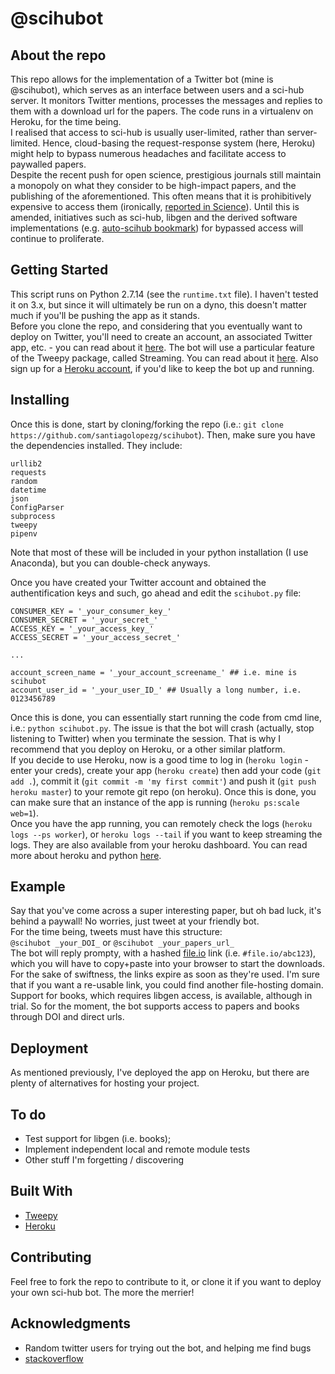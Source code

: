 # @scihubot

## About the repo

This repo allows for the implementation of a Twitter bot (mine is @scihubot), which serves as an interface between users and a sci-hub server. It monitors Twitter mentions, processes the messages and replies to them with a download url for the papers. The code runs in a virtualenv on Heroku, for the time being.         
I realised that access to sci-hub is usually user-limited, rather than server-limited. Hence, cloud-basing the request-response system (here, Heroku) might help to bypass numerous headaches and facilitate access to paywalled papers.            
Despite the recent push for open science, prestigious journals still maintain a monopoly on what they consider to be high-impact papers, and the publishing of the aforementioned. This often means that it is prohibitively expensive to access them (ironically, [reported in Science](http://www.sciencemag.org/news/2016/04/whos-downloading-pirated-papers-everyone)). Until this is amended, initiatives such as sci-hub, libgen and the derived software implementations (e.g. [auto-scihub bookmark](https://github.com/nfahlgren/scihub_bookmark)) for bypassed access will continue to proliferate. 

## Getting Started

This script runs on Python 2.7.14 (see the `runtime.txt` file). I haven't tested it on 3.x, but since it will ultimately be run on a dyno, this doesn't matter much if you'll be pushing the app as it stands.        
Before you clone the repo, and considering that you eventually want to deploy on Twitter, you'll need to create an account, an associated Twitter app, etc. - you can read about it [here](http://briancaffey.github.io/2016/04/05/twitter-bot-tutorial.html). The bot will use a particular feature of the Tweepy package, called Streaming. You can read about it [here](http://docs.tweepy.org/en/v3.5.0/streaming_how_to.html). Also sign up for a [Heroku account](https://signup.heroku.com), if you'd like to keep the bot up and running.       

## Installing

Once this is done, start by cloning/forking the repo (i.e.: `git clone https://github.com/santiagolopezg/scihubot`). Then, make sure you have the dependencies installed. They include:      
```     
urllib2      
requests        
random      
datetime        
json        
ConfigParser       
subprocess         
tweepy           
pipenv
```     
Note that most of these will be included in your python installation (I use Anaconda), but you can double-check anyways.    
        
Once you have created your Twitter account and obtained the authentification keys and such, go ahead and edit the `scihubot.py` file:     
```
CONSUMER_KEY = '_your_consumer_key_'
CONSUMER_SECRET = '_your_secret_'
ACCESS_KEY = '_your_access_key_'
ACCESS_SECRET = '_your_access_secret_'

...

account_screen_name = '_your_account_screename_' ## i.e. mine is scihubot
account_user_id = '_your_user_ID_' ## Usually a long number, i.e. 0123456789

```
      
Once this is done, you can essentially start running the code from cmd line, i.e.: `python scihubot.py`. The issue is that the bot will crash (actually, stop listening to Twitter) when you terminate the session. That is why I recommend that you deploy on Heroku, or a other similar platform.     
If you decide to use Heroku, now is a good time to log in (`heroku login` - enter your creds),  create your app (`heroku create`) then add your code (`git add .`), commit it (`git commit -m 'my first commit'`) and push it (`git push heroku master`) to your remote git repo (on heroku). Once this is done, you can make sure that an instance of the app is running (`heroku ps:scale web=1`).    
Once you have the app running, you can remotely check the logs (`heroku logs --ps worker`), or `heroku logs --tail` if you want to keep streaming the logs. They are also available from your heroku dashboard. You can read more about heroku and python [here](https://devcenter.heroku.com/articles/getting-started-with-python#introduction).  

## Example

Say that you've come across a super interesting paper, but oh bad luck, it's behind a paywall! No worries, just tweet at your friendly bot.     
For the time being, tweets must have this structure:     
`@scihubot _your_DOI_` or `@scihubot _your_papers_url_`      
The bot will reply prompty, with a hashed [file.io](https://www.file.io/#one) link (i.e. `#file.io/abc123`), which you will have to copy+paste into your browser to start the downloads. For the sake of swiftness, the links expire as soon as they're used. I'm sure that if you want a re-usable link, you could find another file-hosting domain.      
Support for books, which requires libgen access, is available, although in trial. So for the moment, the bot supports access to papers and books through DOI and direct urls. 

## Deployment

As mentioned previously, I've deployed the app on Heroku, but there are plenty of alternatives for hosting your project. 

## To do

* Test support for libgen (i.e. books);        
* Implement independent local and remote module tests      
* Other stuff I'm forgetting / discovering

## Built With

* [Tweepy](http://www.tweepy.org/)
* [Heroku](heroku.com)

## Contributing

Feel free to fork the repo to contribute to it, or clone it if you want to deploy your own sci-hub bot. The more the merrier!     

## Acknowledgments

* Random twitter users for trying out the bot, and helping me find bugs
* [stackoverflow](https://stackoverflow.com/)
